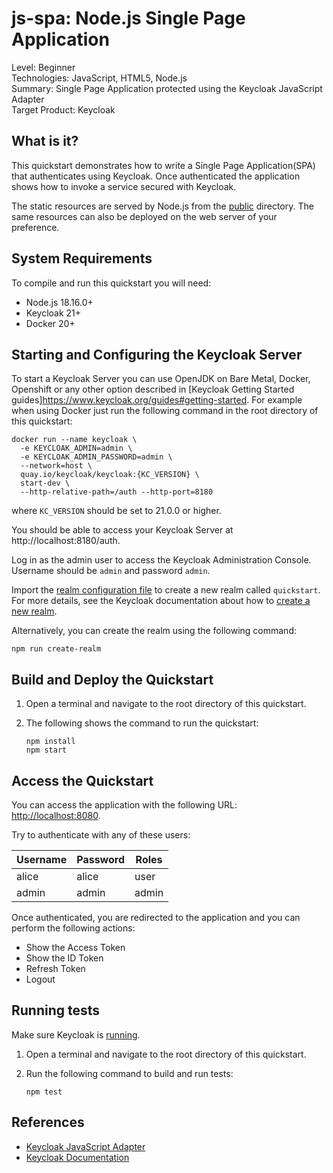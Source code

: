 js-spa: Node.js Single Page Application
===================================================

Level: Beginner  
Technologies: JavaScript, HTML5, Node.js  
Summary: Single Page Application protected using the Keycloak JavaScript Adapter  
Target Product: <span>Keycloak</span>

What is it?
-----------

This quickstart demonstrates how to write a Single Page Application(SPA) that authenticates
using Keycloak. Once authenticated the application shows how to invoke a service secured with Keycloak.

The static resources are served by Node.js from the [public](public) directory. The same resources can also be deployed
on the web server of your preference.

System Requirements
-------------------

To compile and run this quickstart you will need:

* Node.js 18.16.0+
* Keycloak 21+
* Docker 20+

Starting and Configuring the Keycloak Server
-------------------

To start a Keycloak Server you can use OpenJDK on Bare Metal, Docker, Openshift or any other option described in [Keycloak Getting Started guides]https://www.keycloak.org/guides#getting-started. For example when using Docker just run the following command in the root directory of this quickstart:

```shell
docker run --name keycloak \
  -e KEYCLOAK_ADMIN=admin \
  -e KEYCLOAK_ADMIN_PASSWORD=admin \
  --network=host \
  quay.io/keycloak/keycloak:{KC_VERSION} \
  start-dev \
  --http-relative-path=/auth --http-port=8180
```

where `KC_VERSION` should be set to 21.0.0 or higher.

You should be able to access your Keycloak Server at http://localhost:8180/auth.

Log in as the admin user to access the Keycloak Administration Console. Username should be `admin` and password `admin`.

Import the [realm configuration file](config/realm-import.json) to create a new realm called `quickstart`.
For more details, see the Keycloak documentation about how to [create a new realm](https://www.keycloak.org/docs/latest/server_admin/index.html#_create-realm).

Alternatively, you can create the realm using the following command:

```shell
npm run create-realm
```

Build and Deploy the Quickstart
-------------------------------

1. Open a terminal and navigate to the root directory of this quickstart.

2. The following shows the command to run the quickstart:

   ````
   npm install
   npm start
   ````

Access the Quickstart
---------------------

You can access the application with the following URL: <http://localhost:8080>.

Try to authenticate with any of these users:

| Username | Password | Roles              |
|----------|----------|--------------------|
| alice    | alice    | user               |
| admin    | admin    | admin              |

Once authenticated, you are redirected to the application and you can perform the following actions:

* Show the Access Token
* Show the ID Token
* Refresh Token
* Logout

Running tests
--------------------

Make sure Keycloak is [running](#starting-and-configuring-the-keycloak-server).

1. Open a terminal and navigate to the root directory of this quickstart.

2. Run the following command to build and run tests:

   ````
   npm test
   ````

References
--------------------

* [Keycloak JavaScript Adapter](https://www.keycloak.org/docs/latest/securing_apps/#_javascript_adapter)
* [Keycloak Documentation](https://www.keycloak.org/documentation)

